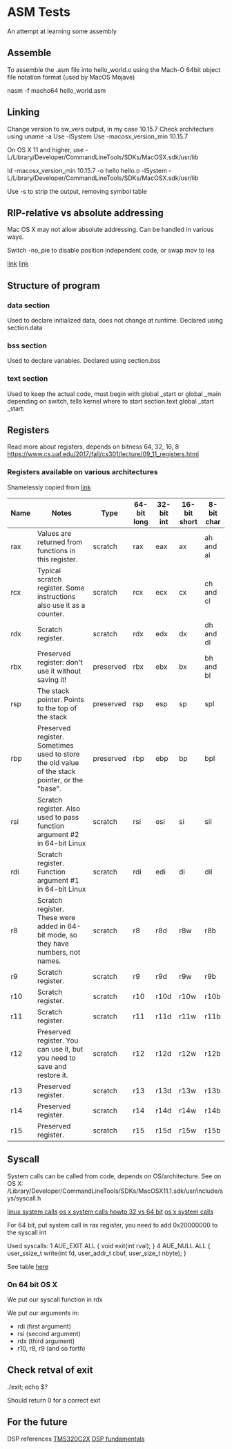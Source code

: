 # ASM Tests
An attempt at learning some assembly

## Assemble
To assemble the .asm file into hello_world.o using the Mach-O 64bit object file notation format (used by MacOS Mojave)

nasm -f macho64 hello_world.asm

## Linking

Change version to sw_vers output, in my case 10.15.7
Check architecture using uname -a
Use -lSystem 
Use -macosx_version_min 10.15.7

On OS X 11 and higher, use
-L/Library/Developer/CommandLineTools/SDKs/MacOSX.sdk/usr/lib

ld -macosx_version_min 10.15.7 -o hello hello.o -lSystem -L/Library/Developer/CommandLineTools/SDKs/MacOSX.sdk/usr/lib

Use -s to strip the output, removing symbol table

## RIP-relative vs absolute addressing
Mac OS X may not allow absolute addressing. Can be handled in various ways.

Switch -no_pie to disable position independent code, or swap mov to lea

[link](https://gist.github.com/FiloSottile/7125822)
[link](https://stackoverflow.com/questions/47300844/mach-o-64-bit-format-does-not-support-32-bit-absolute-addresses-nasm-accessing)

## Structure of program

### data section
Used to declare initialized data, does not change at runtime.
Declared using section.data

### bss section
Used to declare variables.
Declared using section.bss

### text section
Used to keep the actual code, must begin with global _start or global _main depending on switch, tells kernel where to start
section.text
   global _start
_start:

## Registers
Read more about registers, depends on bitness 64, 32, 16, 8
https://www.cs.uaf.edu/2017/fall/cs301/lecture/09_11_registers.html

### Registers available on various architectures
Shamelessly copied from [link](https://www.cs.uaf.edu/2017/fall/cs301/lecture/09_11_registers.html)

| Name 	| Notes                                                                                           	| Type      	| 64-bit long 	| 32-bit int 	| 16-bit short 	| 8-bit char 	|
|------	|-------------------------------------------------------------------------------------------------	|-----------	|-------------	|------------	|--------------	|------------	|
| rax  	| Values are returned from functions in this register.                                            	| scratch   	| rax         	| eax        	| ax           	| ah and al  	|
| rcx  	| Typical scratch register.  Some instructions also use it as a counter.                          	| scratch   	| rcx         	| ecx        	| cx           	| ch and cl  	|
| rdx  	| Scratch register.                                                                               	| scratch   	| rdx         	| edx        	| dx           	| dh and dl  	|
| rbx  	| Preserved register: don't use it without saving it!                                             	| preserved 	| rbx         	| ebx        	| bx           	| bh and bl  	|
| rsp  	| The stack pointer.  Points to the top of the stack                                            	| preserved 	| rsp         	| esp        	| sp           	| spl        	|
| rbp  	| Preserved register.  Sometimes used to store the old value of the stack pointer, or the "base". 	| preserved 	| rbp         	| ebp        	| bp           	| bpl        	|
| rsi  	| Scratch register.  Also used to pass function argument #2 in 64-bit Linux                       	| scratch   	| rsi         	| esi        	| si           	| sil        	|
| rdi  	| Scratch register.  Function argument #1 in 64-bit Linux                                         	| scratch   	| rdi         	| edi        	| di           	| dil        	|
| r8   	| Scratch register.  These were added in 64-bit mode, so they have numbers, not names.            	| scratch   	| r8          	| r8d        	| r8w          	| r8b        	|
| r9   	| Scratch register.                                                                               	| scratch   	| r9          	| r9d        	| r9w          	| r9b        	|
| r10  	| Scratch register.                                                                               	| scratch   	| r10         	| r10d       	| r10w         	| r10b       	|
| r11  	| Scratch register.                                                                               	| scratch   	| r11         	| r11d       	| r11w         	| r11b       	|
| r12  	| Preserved register.  You can use it, but you need to save and restore it.                       	| scratch   	| r12         	| r12d       	| r12w         	| r12b       	|
| r13  	| Preserved register.                                                                             	| scratch   	| r13         	| r13d       	| r13w         	| r13b       	|
| r14  	| Preserved register.                                                                             	| scratch   	| r14         	| r14d       	| r14w         	| r14b       	|
| r15  	| Preserved register.                                                                             	| scratch   	| r15         	| r15d       	| r15w         	| r15b       	|


## Syscall
System calls can be called from code, depends on OS/architecture.
See on OS X: /Library/Developer/CommandLineTools/SDKs/MacOSX11.1.sdk/usr/include/sys/syscall.h

[linux system calls](https://www.tutorialspoint.com/assembly_programming/assembly_system_calls.htm)
[os x system calls howto 32 vs 64 bit](https://filippo.io/making-system-calls-from-assembly-in-mac-os-x/)
[os x system calls](https://opensource.apple.com/source/xnu/xnu-1504.3.12/bsd/kern/syscalls.master)

For 64 bit, put system call in rax register, you need to add 0x20000000 to the syscall int

Used syscalls:
1	AUE_EXIT	ALL	{ void exit(int rval); }
4	AUE_NULL	ALL	{ user_ssize_t write(int fd, user_addr_t cbuf, user_size_t nbyte); } 

See table [here](https://filippo.io/linux-syscall-table/)

### On 64 bit OS X
We put our syscall function in rdx


We put our arguments in:
- rdi (first argument)
- rsi (second argument)
- rdx (third argument)
- r10, r8, r9 (and so forth)

## Check retval of exit
./exit; echo $?

Should return 0 for a correct exit

## For the future
DSP references
[TMS320C2X](http://www.elec.canterbury.ac.nz/intranet/dsl/p40-ti/p90-historical/TMS320C2X_User_Guide.pdf)
[DSP fundamentals](https://core.ac.uk/download/pdf/44195315.pdf)